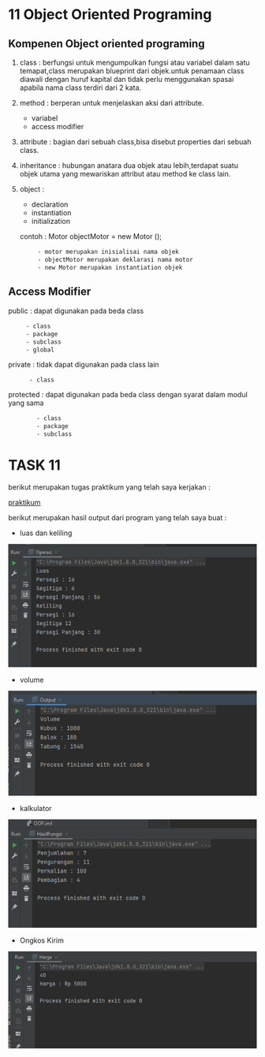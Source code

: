 # 11 Object Oriented Programing

## Kompenen Object oriented programing

1) class : berfungsi untuk mengumpulkan fungsi atau variabel dalam satu temapat,class 
           merupakan blueprint dari objek.untuk penamaan class diawali dengan huruf 
           kapital dan tidak perlu menggunakan spasai apabila nama class terdiri dari
           2 kata.

2) method : berperan untuk menjelaskan aksi dari attribute.

   - variabel
   - access modifier

3) attribute : bagian dari sebuah class,bisa disebut properties dari sebuah class.

4) inheritance : hubungan anatara dua objek atau lebih,terdapat suatu objek utama 
                 yang mewariskan attribut atau method ke class lain.

5) object : 

   - declaration
   - instantiation
   - initialization
   
   contoh : Motor objectMotor = new Motor ();

            - motor merupakan inisialisai nama objek
            - objectMotor merupakan deklarasi nama motor
            - new Motor merupakan instantiation objek

## Access Modifier

public : dapat digunakan pada beda class

         - class
         - package
         - subclass
         - global

private : tidak dapat digunakan pada class lain

          - class

protected : dapat digunakan pada beda class dengan syarat dalam modul yang sama

            - class
            - package
            - subclass

# TASK 11

berikut merupakan tugas praktikum yang telah saya kerjakan :

[praktikum](./Praktikum/)

berikut merupakan hasil output dari program yang telah saya buat :

- luas dan keliling

![luasdanKeliling](./Screenshots/luasdanKeliling.png)

- volume

![volume](./Screenshots/volume.png)

- kalkulator

![kalkulator](./Screenshots/kalkulator.png)

- Ongkos Kirim

![ongkir](./Screenshots/ongkir.png)